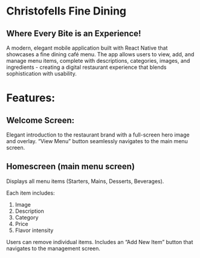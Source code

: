 # Christofells Fine Dining
## Where Every Bite is an Experience!

A modern, elegant mobile application built with React Native that showcases a fine dining café menu.
The app allows users to view, add, and manage menu items, complete with descriptions, categories, images, and ingredients - creating a digital restaurant experience that blends sophistication with usability.

# Features:
## Welcome Screen:
Elegant introduction to the restaurant brand with a full-screen hero image and overlay.
“View Menu” button seamlessly navigates to the main menu screen.

## Homescreen (main menu screen)
Displays all menu items (Starters, Mains, Desserts, Beverages).

Each item includes:
1. Image
2. Description
3. Category
4. Price
5. Flavor intensity

Users can remove individual items.
Includes an “Add New Item” button that navigates to the management screen.
